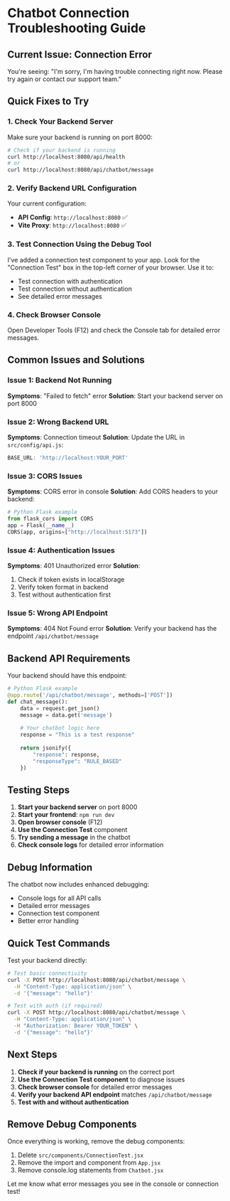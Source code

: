 # Chatbot Connection Troubleshooting Guide

## Current Issue: Connection Error
You're seeing: "I'm sorry, I'm having trouble connecting right now. Please try again or contact our support team."

## Quick Fixes to Try

### 1. **Check Your Backend Server**
Make sure your backend is running on port 8000:
```bash
# Check if your backend is running
curl http://localhost:8080/api/health
# or
curl http://localhost:8080/api/chatbot/message
```

### 2. **Verify Backend URL Configuration**
Your current configuration:
- **API Config**: `http://localhost:8080` ✅
- **Vite Proxy**: `http://localhost:8080` ✅

### 3. **Test Connection Using the Debug Tool**
I've added a connection test component to your app. Look for the "Connection Test" box in the top-left corner of your browser. Use it to:
- Test connection with authentication
- Test connection without authentication
- See detailed error messages

### 4. **Check Browser Console**
Open Developer Tools (F12) and check the Console tab for detailed error messages.

## Common Issues and Solutions

### Issue 1: Backend Not Running
**Symptoms**: "Failed to fetch" error
**Solution**: Start your backend server on port 8000

### Issue 2: Wrong Backend URL
**Symptoms**: Connection timeout
**Solution**: Update the URL in `src/config/api.js`:
```javascript
BASE_URL: 'http://localhost:YOUR_PORT'
```

### Issue 3: CORS Issues
**Symptoms**: CORS error in console
**Solution**: Add CORS headers to your backend:
```python
# Python Flask example
from flask_cors import CORS
app = Flask(__name__)
CORS(app, origins=["http://localhost:5173"])
```

### Issue 4: Authentication Issues
**Symptoms**: 401 Unauthorized error
**Solution**: 
1. Check if token exists in localStorage
2. Verify token format in backend
3. Test without authentication first

### Issue 5: Wrong API Endpoint
**Symptoms**: 404 Not Found error
**Solution**: Verify your backend has the endpoint `/api/chatbot/message`

## Backend API Requirements

Your backend should have this endpoint:

```python
# Python Flask example
@app.route('/api/chatbot/message', methods=['POST'])
def chat_message():
    data = request.get_json()
    message = data.get('message')
    
    # Your chatbot logic here
    response = "This is a test response"
    
    return jsonify({
        "response": response,
        "responseType": "RULE_BASED"
    })
```

## Testing Steps

1. **Start your backend server** on port 8000
2. **Start your frontend**: `npm run dev`
3. **Open browser console** (F12)
4. **Use the Connection Test** component
5. **Try sending a message** in the chatbot
6. **Check console logs** for detailed error information

## Debug Information

The chatbot now includes enhanced debugging:
- Console logs for all API calls
- Detailed error messages
- Connection test component
- Better error handling

## Quick Test Commands

Test your backend directly:
```bash
# Test basic connectivity
curl -X POST http://localhost:8080/api/chatbot/message \
  -H "Content-Type: application/json" \
  -d '{"message": "hello"}'

# Test with auth (if required)
curl -X POST http://localhost:8080/api/chatbot/message \
  -H "Content-Type: application/json" \
  -H "Authorization: Bearer YOUR_TOKEN" \
  -d '{"message": "hello"}'
```

## Next Steps

1. **Check if your backend is running** on the correct port
2. **Use the Connection Test component** to diagnose issues
3. **Check browser console** for detailed error messages
4. **Verify your backend API endpoint** matches `/api/chatbot/message`
5. **Test with and without authentication**

## Remove Debug Components

Once everything is working, remove the debug components:
1. Delete `src/components/ConnectionTest.jsx`
2. Remove the import and component from `App.jsx`
3. Remove console.log statements from `Chatbot.jsx`

Let me know what error messages you see in the console or connection test!
